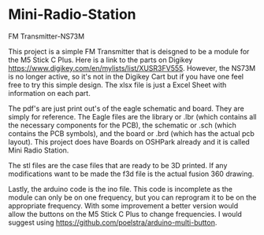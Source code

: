 # Mini-Radio-Station
FM Transmitter-NS73M

This project is a simple FM Transmitter that is deisgned to be a module for the M5 Stick C Plus. Here is a link to the parts on Digikey https://www.digikey.com/en/mylists/list/XUSR3FV555. However, the NS73M is no longer active, so it's not in the Digikey Cart but if you have one feel free to try this simple design. The xlsx file is just a Excel Sheet with information on each part.

The pdf's are just print out's of the eagle schematic and board. They are simply for reference. The Eagle files are the library or .lbr (which contains all the necessary components for the PCB), the schematic or .sch (which contains the PCB symbols), and the board or .brd (which has the actual pcb layout). This project does have Boards on OSHPark already and it is called Mini Radio Station.

The stl files are the case files that are ready to be 3D printed. If any modifications want to be made the f3d file is the actual fusion 360 drawing. 

Lastly, the arduino code is the ino file. This code is incomplete as the module can only be on one frequency, but you can reprogram it to be on the appropriate frequency. With some improvement a better version would allow the buttons on the M5 Stick C Plus to change frequencies. I would suggest using https://github.com/poelstra/arduino-multi-button. 
